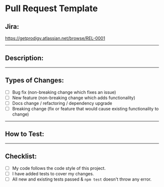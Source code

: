 # Pull Request Template

## Jira:

https://getprodigy.atlassian.net/browse/REL-0001

***

## Description:

<!--- Why is this change required? What problem does it solve? Are there dependencies? -->

<!---  If applicable, a link to related PRs in other repositories that are required by the same feature -->

<!--- If applicable, instructions for how to deploy the code change -->

***

## Types of Changes:

<!--- What types of changes does your code introduce? Put an `x` in all the boxes that apply: -->

- [ ] Bug fix (non-breaking change which fixes an issue)
- [ ] New feature (non-breaking change which adds functionality)
- [ ] Docs change / refactoring / dependency upgrade
- [ ] Breaking change (fix or feature that would cause existing functionality to change)
***

## How to Test:

<!--- Please describe in detail how you tested your changes. -->
<!--- Did you consider how your change affects other areas of the code, etc. -->

***

## Checklist:

<!--- Go over all the following points, and put an `x` in all the boxes that apply. -->

- [ ] My code follows the code style of this project.
- [ ] I have added tests to cover my changes.
- [ ] All new and existing tests passed & `npm test` doesn't throw any error.
